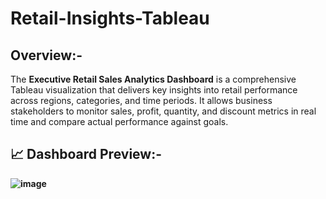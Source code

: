 # Retail-Insights-Tableau

## Overview:-
The **Executive Retail Sales Analytics Dashboard** is a comprehensive Tableau visualization that delivers key insights into retail performance across regions, categories, and time periods. It allows business stakeholders to monitor sales, profit, quantity, and discount metrics in real time and compare actual performance against goals.

## 📈 Dashboard Preview:-
**![image](https://github.com/user-attachments/assets/216643e2-932f-439d-9219-aed08a048fdc)**

